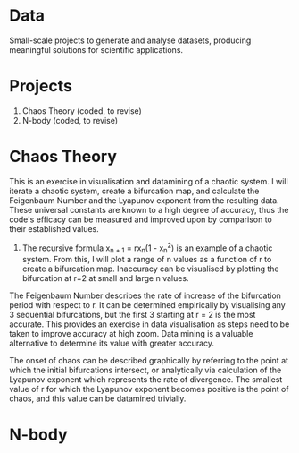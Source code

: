 # Data

Small-scale projects to generate and analyse datasets, producing meaningful solutions for scientific applications.

# Projects

1. Chaos Theory (coded, to revise)
2. N-body (coded, to revise)

# Chaos Theory

This is an exercise in visualisation and datamining of a chaotic system. I will iterate a chaotic system, create a bifurcation map, and calculate the Feigenbaum Number and the Lyapunov exponent from the resulting data. These universal constants are known to a high degree of accuracy, thus the code's efficacy can be measured and improved upon by comparison to their established values.

1. The recursive formula x<sub>n + 1</sub> = rx<sub>n</sub>(1 - x<sub>n</sub><sup>2</sup>) is an example of a chaotic system. From this, I will plot a range of n values as a function of r to create a bifurcation map. Inaccuracy can be visualised by plotting the bifurcation at r=2 at small and large n values.

The Feigenbaum Number describes the rate of increase of the bifurcation period with respect to r. It can be determined empirically by visualising any 3 sequential bifurcations, but the first 3 starting at r = 2 is the most accurate. This provides an exercise in data visualisation as steps need to be taken to improve accuracy at high zoom. Data mining is a valuable alternative to determine its value with greater accuracy.

The onset of chaos can be described graphically by referring to the point at which the initial bifurcations intersect, or analytically via calculation of the Lyapunov exponent which represents the rate of divergence. The smallest value of r for which the Lyapunov exponent becomes positive is the point of chaos, and this value can be datamined trivially.

# N-body

